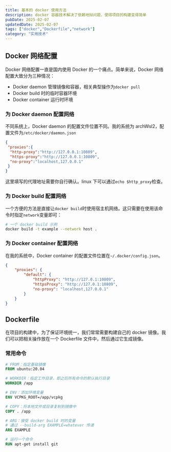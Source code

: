 ```yaml
---
title: 基本的 docker 使用方法
description: docker 容器技术解决了依赖地狱问题，使得项目的构建变得简单
pubDate: 2025-02-07
updatedDate: 2025-02-07
tags: ["docker","Dockerfile","network"]
category: "实用技术"
---
```


## Docker 网络配置

Docker 网络配置一直是国内使用 Docker 的一个痛点。简单来说，Docker 网络配置大致分为三种情况：

* Docker daemon 管理镜像和容器，相关典型操作为`docker pull`
* Docker build 时的临时容器环境
* Docker container 运行时环境

### 为 Docker daemon 配置网络

不同系统上，Docker daemon 的配置文件位置不同。我的系统为 archWsl2，配置文件为`/etc/docker/daemon.json`

```json
{
 "proxies":{
  "http-proxy":"http://127.0.0.1:10809",
  "https-proxy":"http://127.0.0.1:10809",
  "no-proxy":"localhost,127.0.0.1"
 }
}
```

这里填写的代理地址需要你自行确认。linux 下可以通过`echo $http_proxy`检查。

### 为 Docker build 配置网络

一个方便的方法是直接让`docker build`时使用宿主机网络。这只需要在使用该命令时指定`network`变量即可：

```bash
# 一个 docker build 示例
docker build -t example --network host .
```

### 为 Docker container 配置网络

在我的系统中，Docker container 的配置文件位置在`~/.docker/config.json`。

```json
{
    "proxies": {
        "default": {
            "httpProxy": "http://127.0.1:10809",
            "httpsProxy": "http://127.0.1:10809",
            "no-proxy": "localhost,127.0.0.1"
        }
    }
}
```

## Dockerfile

在项目的构建中，为了保证环境统一，我们常常需要构建自己的 docker 镜像。我们可以把相关操作放在一个 Dockerfile 文件中，然后通过它生成镜像。

### 常用命令

```Dockerfile
# FROM：指定基础镜像
FROM ubuntu:20.04

# WORKDIR：指定工作目录，即之后所有命令的默认执行目录
WORKDIR /app

# ENV：添加环境变量
ENV VCPKG_ROOT=/app/vcpkg

# COPY：将本地文件或目录复制到镜像中
COPY . /app

# ARG：接受 docker build 时的变量
# 通过 --build-arg EXAMPLE=whatever 传递
ARG EXAMPLE

# 运行一个命令
RUN apt-get install git
```
